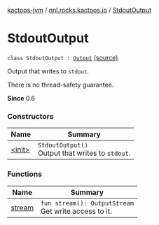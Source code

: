 [kactoos-jvm](../../index.md) / [nnl.rocks.kactoos.io](../index.md) / [StdoutOutput](.)

# StdoutOutput

`class StdoutOutput : `[`Output`](../../nnl.rocks.kactoos/-output/index.md) [(source)](https://github.com/neonailol/kactoos/blob/master/kactoos-jvm/src/main/kotlin/nnl/rocks/kactoos/io/StdoutOutput.kt#L17)

Output that writes to `stdout`.

There is no thread-safety guarantee.

**Since**
0.6

### Constructors

| Name | Summary |
|---|---|
| [&lt;init&gt;](-init-.md) | `StdoutOutput()`<br>Output that writes to `stdout`. |

### Functions

| Name | Summary |
|---|---|
| [stream](stream.md) | `fun stream(): OutputStream`<br>Get write access to it. |
